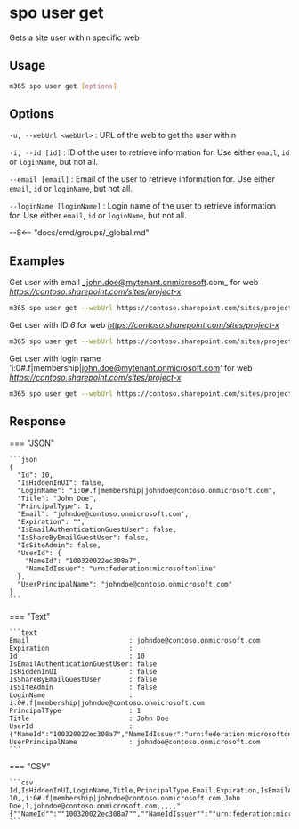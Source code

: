 # spo user get

Gets a site user within specific web

## Usage

```sh
m365 spo user get [options]
```

## Options

`-u, --webUrl <webUrl>`
: URL of the web to get the user within

`-i, --id [id]`
: ID of the user to retrieve information for. Use either `email`, `id` or `loginName`, but not all.

`--email [email]`
: Email of the user to retrieve information for. Use either `email`, `id` or `loginName`, but not all.

`--loginName [loginName]`
: Login name of the user to retrieve information for. Use either `email`, `id` or `loginName`, but not all.

--8<-- "docs/cmd/groups/_global.md"

## Examples

Get user with email _john.doe@mytenant.onmicrosoft.com_ for web _https://contoso.sharepoint.com/sites/project-x_

```sh
m365 spo user get --webUrl https://contoso.sharepoint.com/sites/project-x --email john.doe@mytenant.onmicrosoft.com
```

Get user with ID _6_ for web _https://contoso.sharepoint.com/sites/project-x_

```sh
m365 spo user get --webUrl https://contoso.sharepoint.com/sites/project-x --id 6
```

Get user with login name 'i:0#.f|membership|john.doe@mytenant.onmicrosoft.com' for web _https://contoso.sharepoint.com/sites/project-x_

```sh
m365 spo user get --webUrl https://contoso.sharepoint.com/sites/project-x --loginName "i:0#.f|membership|john.doe@mytenant.onmicrosoft.com"
```

## Response

=== "JSON"

    ```json
    {
      "Id": 10,
      "IsHiddenInUI": false,
      "LoginName": "i:0#.f|membership|johndoe@contoso.onmicrosoft.com",
      "Title": "John Doe",
      "PrincipalType": 1,
      "Email": "johndoe@contoso.onmicrosoft.com",
      "Expiration": "",
      "IsEmailAuthenticationGuestUser": false,
      "IsShareByEmailGuestUser": false,
      "IsSiteAdmin": false,
      "UserId": {
        "NameId": "100320022ec308a7",
        "NameIdIssuer": "urn:federation:microsoftonline"
      },
      "UserPrincipalName": "johndoe@contoso.onmicrosoft.com"
    }
    ```

=== "Text"

    ```text
    Email                         : johndoe@contoso.onmicrosoft.com
    Expiration                    :
    Id                            : 10
    IsEmailAuthenticationGuestUser: false
    IsHiddenInUI                  : false
    IsShareByEmailGuestUser       : false
    IsSiteAdmin                   : false
    LoginName                     : i:0#.f|membership|johndoe@contoso.onmicrosoft.com
    PrincipalType                 : 1
    Title                         : John Doe
    UserId                        : {"NameId":"100320022ec308a7","NameIdIssuer":"urn:federation:microsoftonline"}
    UserPrincipalName             : johndoe@contoso.onmicrosoft.com
    ```

=== "CSV"

    ```csv
    Id,IsHiddenInUI,LoginName,Title,PrincipalType,Email,Expiration,IsEmailAuthenticationGuestUser,IsShareByEmailGuestUser,IsSiteAdmin,UserId,UserPrincipalName
    10,,i:0#.f|membership|johndoe@contoso.onmicrosoft.com,John Doe,1,johndoe@contoso.onmicrosoft.com,,,,,"{""NameId"":""100320022ec308a7"",""NameIdIssuer"":""urn:federation:microsoftonline""}",johndoe@contoso.onmicrosoft.com
    ```
